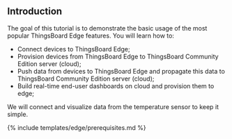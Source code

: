 ## Introduction

The goal of this tutorial is to demonstrate the basic usage of the most popular ThingsBoard Edge features. You will learn how to:

- Connect devices to ThingsBoard Edge;
- Provision devices from ThingsBoard Edge to ThingsBoard Community Edition server (cloud); 
- Push data from devices to ThingsBoard Edge and propagate this data to ThingsBoard Community Edition server (cloud);
- Build real-time end-user dashboards on cloud and provision them to edge;

We will connect and visualize data from the temperature sensor to keep it simple.

{% include templates/edge/prerequisites.md %}
